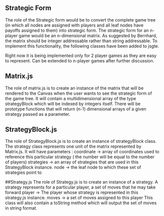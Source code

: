 ## Strategic Form

The role of the Strategic form would be to convert the complete game tree (in which all nodes are assigned with players and all leaf nodes have payoffs assigned to them) into strategic form.
The strategic form for an n-player game would be an n-dimensional matrix.
As suggested by Bernhard, the matrix should be integer addressable rather than string addressable. To implement this functionality, the following classes have been added to jsgte.

Right now it is being implemented only for 2 player games as they are easy to represent. Can be extended to n-player games after further discussion.

## Matrix.js
The role of matrix.js is to create an instance of the matrix that will be rendered to the Canvas when the user wants to see the strategic form of the game tree.
It will contain a multidimensional array of the type strategyBlock which will be indexed by integers itself. There will be prototype functions that will return (n-1) dimensional arrays of a given strategy passed as a parameter.

## StrategyBlock.js
The role of StrategyBlock.js is to create an instance of strategyBlock class. The strategy class represents one unit of the matrix represented by Matrix.js. It will have parameters :
coordinate -> array of coordinates used to reference this particular strategy ( the number will be equal to the number of players)
strategies -> an array of strategies that are used in this StrategyBlock instance. 
node -> the leaf node to which these set of strategies point to

##Strategy.js
The role of Strategy.js is to create an instance of a strategy. A strategy represents for a particular player, a set of moves that he may take forward
player -> The player whose strategy is represented in this strategy.js instance.
moves -> a set of moves assigned to this player
This class will also contain a toString method which will output the set of moves in string format.
